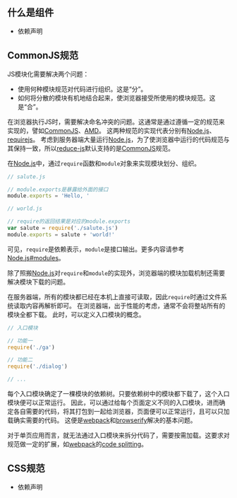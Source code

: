 ## 什么是组件
- 依赖声明

## CommonJS规范
JS模块化需要解决两个问题：
* 使用何种模块规范对代码进行组织。这是“分”。
* 如何将分散的模块有机地结合起来，使浏览器接受所使用的模块规范。这是“合”。

在浏览器执行JS时，需要解决命名冲突的问题。这通常是通过遵循一定的规范来实现的，譬如[CommonJS]、[AMD]。
这两种规范的实现代表分别有[Node.js]、[requirejs]。
考虑到服务器端大量运行[Node.js]，为了使浏览器中运行的代码规范与其保持一致，所以[reduce-js]默认支持的是[CommonJS]规范。

在[Node.js]中，通过`require`函数和`module`对象来实现模块划分、组织。

```js
// salute.js

// module.exports是暴露给外面的接口
module.exports = 'Hello, '

```

```js
// world.js

// require的返回结果是对应的module.exports
var salute = require('./salute.js')
module.exports = salute + 'world!'

```

可见，`require`是依赖表示，`module`是接口输出。更多内容请参考[Node.js#modules]。

除了照搬[Node.js]对`require`和`module`的实现外，浏览器端的模块加载机制还需要解决模块下载的问题。

在服务器端，所有的模块都已经在本机上直接可读取，因此`require`时通过文件系统读取内容再解析即可。
在浏览器端，出于性能的考虑，通常不会将整站所有的模块全都下载。
此时，可以定义入口模块的概念。
```js
// 入口模块

// 功能一
require('./ga')

// 功能二
require('./dialog')

// ...

```

每个入口模块确定了一棵模块的依赖树。只要依赖树中的模块都下载了，这个入口模块便可以正常运行。
因此，可以通过给每个页面定义不同的入口模块，进而确定各自需要的代码，将其打包到一起给浏览器，页面便可以正常运行，且可以只加载确实需要的代码。
这便是[webpack]和[browserify]解决的基本问题。

对于单页应用而言，就无法通过入口模块来拆分代码了，需要按需加载。这要求对规范做一定的扩展，如[webpack]的[code splitting]。


## CSS规范
- 依赖声明

[AMD]: https://github.com/amdjs/amdjs-api/wiki/AMD
[browserify]: https://github.com/substack/node-browserify
[code splitting]: http://webpack.github.io/docs/code-splitting.html
[CommonJS]: http://www.commonjs.org/
[gulp.spritesmith-multi]: https://github.com/reducejs/gulp.spritesmith-multi
[Node.js]: https://nodejs.org/
[Node.js#modules]: https://nodejs.org/api/modules.html
[reduce-css]: https://github.com/reducejs/reduce-css
[reduce-js]: https://github.com/reducejs/reduce-js
[reduce-web-component]: https://github.com/reducejs/reduce-web-component
[requirejs]: https://github.com/requirejs/requirejs
[webpack]: https://github.com/webpack/webpack
